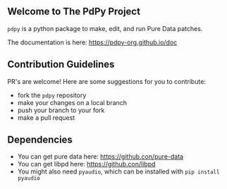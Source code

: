 ## Welcome to The PdPy Project

`pdpy` is a python package to make, edit, and run Pure Data patches. 

The documentation is here: https://pdpy-org.github.io/doc

## Contribution Guidelines

PR's are welcome! 
Here are some suggestions for you to contribute:

- fork the `pdpy` repository
- make your changes on a local branch 
- push your branch to your fork
- make a pull request

## Dependencies

- You can get pure data here: https://github.con/pure-data
- You can get libpd here: https://github.con/libpd
- You might also need `pyaudio`, which can be installed with `pip install pyaudio`



